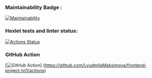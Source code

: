 ### Maintainability Badge :
[![Maintainability](https://api.codeclimate.com/v1/badges/a99a88d28ad37a79dbf6/maintainability)](https://codeclimate.com/github/codeclimate/codeclimate/maintainability)

### Hexlet tests and linter status:
[![Actions Status](https://github.com/LyudmilaMaksimova/frontend-project-lvl1/workflows/hexlet-check/badge.svg)](https://github.com/LyudmilaMaksimova/frontend-project-lvl1/actions)

### GitHub Action
[![GitHub Action](https://github.com/LyudmilaMaksimova/frontend-project-lvl1/workflows/Node.js/badge.svg)]
(https://github.com/LyudmilaMaksimova/frontend-project-lvl1/actions)
